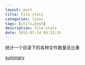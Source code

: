 ```yaml
---
layout: post
title: File stats
categories: linux
tags: [utils,bash]
description: file stats
date: 2015-07-14 09:31:35
---
```


统计一个目录下的各种文件数量及比重

[summary](https://github.com/ZhengxianLan/notes/blob/master/utils/summary)


